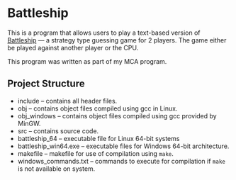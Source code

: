 Battleship
==========
This is a program that allows users to play a text-based version of [Battleship](https://en.wikipedia.org/wiki/Battleship_(game)#Description) — a strategy type guessing game for 2 players. The game either be played against another player or the CPU.

This program was written as part of my MCA program.

Project Structure
-----------------
* include – contains all header files.
* obj – contains object files compiled using gcc in Linux.
* obj_windows – contains object files compiled using gcc provided by MinGW.
* src – contains source code.
* battleship_64 – executable file for Linux 64-bit systems
* battleship_win64.exe – executable files for Windows 64-bit architecture.
* makefile – makefile for use of compilation using `make`.
* windows_commands.txt – commands to execute for compilation if `make` is not available on system.